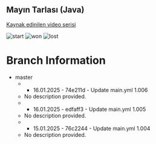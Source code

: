 ## Mayın Tarlası (Java)
[Kaynak edinilen video serisi](https://www.youtube.com/watch?v=pL3o3I6rFM4&list=PLNflnjs8DcT8hM0-qzgtGoVrkjZTdi_kN)

![start](https://github.com/selcukdinc/JavaMineSweeper/assets/149238218/717e4239-d23d-4ed0-a7cb-fbe0390e818b)
![won](https://github.com/selcukdinc/JavaMineSweeper/assets/149238218/f10c54f8-79df-4027-8d42-9238263a40ea)
![lost](https://github.com/selcukdinc/JavaMineSweeper/assets/149238218/f30b5302-921c-4f7e-b3cb-367fa76714b6)

# Branch Information



- master
  -   - 16.01.2025 - 74e211d - Update main.yml 1.006
    - No description provided.
  -   - 16.01.2025 - edfaff3 - Update main.yml 1.005
    - No description provided.
  -   - 15.01.2025 - 76c2244 - Update main.yml 1.004
    - No description provided.


